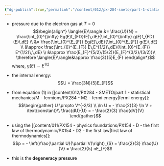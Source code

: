 ```yaml
---
{"dg-publish":true,"permalink":"/content/012/px-284-smeto/part-1-statistical-mechanics/m-fermions/px-284-m3-degeneracy-pressure/","noteIcon":"1","created":"2025-02-03T12:27:18.435+00:00","updated":"2025-02-03T19:37:16.733+00:00"}
---
```


- pressure due to the electron gas at $T=0$
$$\begin{align*}
\langle{E}\rangle &= \frac{U}{N} = \frac{\int_{0}^{\infty} Eg(E)f_{FD}(E)\,dE}{\int_{0}^{\infty} g(E)f_{FD}(E)\,dE} \\
&= \frac{\int_{0}^{E_{F}} Eg(E)\,dE}{\int_{0}^{E_{F}} g(E)\,dE} \\
&\approx \frac{\int_{0}^{E_{F}} E\,E^{1/2}\,dE}{\int_{0}^{E_{F}} E^{1/2}\,\,dE} \\
&\approx \frac{E_{F}^{5/2}/(5/2)}{E_{F}^{3/2}/(3/2)}\\
\therefore \langle{E}\rangle&\approx \frac{3}{5}E_{F}
\end{align*}$$
	where, $g(E) \sim E^{1/2}$

- the internal energy:
$$U = \frac{3N}{5}E_{F}$$
- from equation $(1)$ in [[content/012/PX284 - SMETO/part 1 - statistical mechanics/M - fermions/PX284 - M2 - fermi energy\|fermi energy]]:
$$\begin{gather}
U \propto V^{-2/3} \\
\ln U = - \frac{2}{3} \ln V + \text{constant}\\
\frac{dU}{U} = - \frac{2}{3} \frac{dV}{V}
\end{gather}$$
- using the [[content/011/PX154 - physics foundations/PX154 - D - the first law of thermodynamic/PX154 - D2 - the first law\|first law of thermodynamics]]:
$$p = - \left(\frac{\partial U}{\partial V}\right)_{S} = \frac{2}{3} \frac{U}{V} = \frac{2}{5} nE_{F}$$
- this is the **degeneracy pressure**
